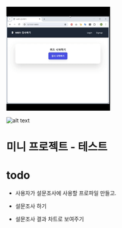 ![alt text](images/markdown-mbti-low.gif)

![alt text](images/markdown-mbti.gif)


# 미니 프로젝트 - 테스트  

# todo
- 사용자가 설문조사에 사용할 프로파일 만들고.

- 설문조사 하기

- 설문조사 결과 차트로 보여주기



